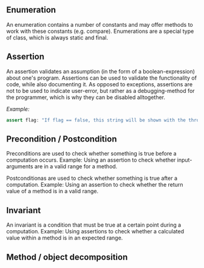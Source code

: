 ## Enumeration
An enumeration contains a number of constants and may offer methods to work with these constants (e.g. compare). Enumerations are a special type of class, which is always static and final.
## Assertion
An assertion validates an assumption (in the form of a boolean-expression) about one's program.
Assertions can be used to validate the functionality of code, while also documenting it.
As opposed to exceptions, assertions are not to be used to indicate user-error, but rather as a debugging-method for the programmer, which is why they can be disabled alltogether.

_Example:_
```java
assert flag: "If flag == false, this string will be shown with the thrown error."
```
## Precondition / Postcondition
Preconditions are used to check whether something is true before a computation occurs.
Example: Using an assertion to check whether input-arguments are in a valid range for a method.

Postconditionas are used to check whether something is true after a computation.
Example: Using an assertion to check whether the return value of a method is in a valid range.
## Invariant
An invariant is a condition that must be true at a certain point during a computation.
Example: Using assertions to check whether a calculated value within a method is in an expected range.

## Method / object decomposition

